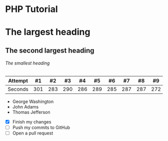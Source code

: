 # PHP Tutorial

# The largest heading
## The second largest heading
###### The smallest heading


Attempt | #1 | #2 | #3 | #4 | #5 | #6 | #7 | #8 | #9 | #10 | #11
--- | --- | --- | --- |--- |--- |--- |--- |--- |--- |--- |---
Seconds | 301 | 283 | 290 | 286 | 289 | 285 | 287 | 287 | 272 | 276 | 269


- George Washington
- John Adams
- Thomas Jefferson

- [x] Finish my changes
- [ ] Push my commits to GitHub
- [ ] Open a pull request
